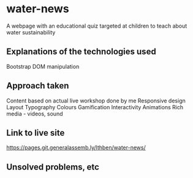 # water-news
A webpage with an educational quiz targeted at children to teach about water sustainability

## Explanations of the technologies used
Bootstrap
DOM manipulation 

## Approach taken 
Content based on actual live workshop done by me
Responsive design
Layout
Typography
Colours
Gamification
Interactivity 
Animations
Rich media - videos, sound

## Link to live site
https://pages.git.generalassemb.ly/lthben/water-news/

## Unsolved problems, etc